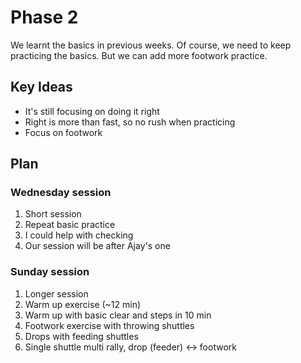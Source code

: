 # Phase 2

We learnt the basics in previous weeks. Of course, we need to keep practicing the basics. But we can add more footwork practice.

## Key Ideas
- It's still focusing on doing it right
- Right is more than fast, so no rush when practicing
- Focus on footwork

## Plan
### Wednesday session
1. Short session
2. Repeat basic practice
3. I could help with checking
4. Our session will be after Ajay's one

### Sunday session
1. Longer session
2. Warm up exercise (~12 min)
3. Warm up with basic clear and steps in 10 min
4. Footwork exercise with throwing shuttles
5. Drops with feeding shuttles
6. Single shuttle multi rally, drop (feeder) <-> footwork
